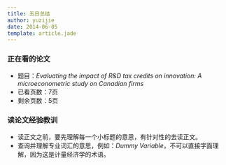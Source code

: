 ```yaml
---
title: 五日总结
author: yuzijie
date: 2014-06-05
template: article.jade
---
```


### 正在看的论文

* 题目：_Evaluating the impact of R&D tax credits on innovation: A microeconometric study on Canadian firms_
* 已看页数：7页
* 剩余页数：5页

### 读论文经验教训

* 读正文之前，要先理解每一个小标题的意思，有针对性的去读正文。
* 查询并理解专业词汇的意思，例如：_Dummy Variable_，不可以直接字面理解，因为这是计量经济学的术语。
